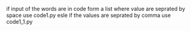 if input of the words are in code form a list where value are seprated by space use code1.py
esle if the values are seprated by comma use code1_1.py
